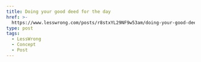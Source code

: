 ```yaml
---
title: Doing your good deed for the day
href: >-
  https://www.lesswrong.com/posts/r8stxYL29NF9w53am/doing-your-good-deed-for-the-day
type: post
tags:
  - LessWrong
  - Concept
  - Post
---
```


